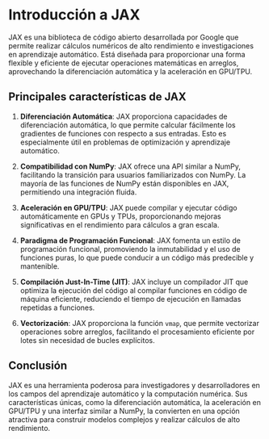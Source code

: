 # Introducción a JAX

JAX es una biblioteca de código abierto desarrollada por Google que permite realizar cálculos numéricos de alto rendimiento e investigaciones en aprendizaje automático. Está diseñada para proporcionar una forma flexible y eficiente de ejecutar operaciones matemáticas en arreglos, aprovechando la diferenciación automática y la aceleración en GPU/TPU.

## Principales características de JAX

1. **Diferenciación Automática**: JAX proporciona capacidades de diferenciación automática, lo que permite calcular fácilmente los gradientes de funciones con respecto a sus entradas. Esto es especialmente útil en problemas de optimización y aprendizaje automático.

2. **Compatibilidad con NumPy**: JAX ofrece una API similar a NumPy, facilitando la transición para usuarios familiarizados con NumPy. La mayoría de las funciones de NumPy están disponibles en JAX, permitiendo una integración fluida.

3. **Aceleración en GPU/TPU**: JAX puede compilar y ejecutar código automáticamente en GPUs y TPUs, proporcionando mejoras significativas en el rendimiento para cálculos a gran escala.

4. **Paradigma de Programación Funcional**: JAX fomenta un estilo de programación funcional, promoviendo la inmutabilidad y el uso de funciones puras, lo que puede conducir a un código más predecible y mantenible.

5. **Compilación Just-In-Time (JIT)**: JAX incluye un compilador JIT que optimiza la ejecución del código al compilar funciones en código de máquina eficiente, reduciendo el tiempo de ejecución en llamadas repetidas a funciones.

6. **Vectorización**: JAX proporciona la función `vmap`, que permite vectorizar operaciones sobre arreglos, facilitando el procesamiento eficiente por lotes sin necesidad de bucles explícitos.

## Conclusión

JAX es una herramienta poderosa para investigadores y desarrolladores en los campos del aprendizaje automático y la computación numérica. Sus características únicas, como la diferenciación automática, la aceleración en GPU/TPU y una interfaz similar a NumPy, la convierten en una opción atractiva para construir modelos complejos y realizar cálculos de alto rendimiento.


